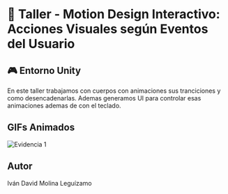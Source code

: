 # 🧪 Taller - Motion Design Interactivo: Acciones Visuales según Eventos del Usuario

## 🎮 Entorno Unity

En este taller trabajamos con cuerpos con animaciones sus tranciciones y como desencadenarlas.
Ademas generamos UI para controlar esas animaciones ademas de con el teclado.

## GIFs Animados

![Evidencia 1](MotionDesing1.gif)

## Autor
Iván David Molina Leguízamo